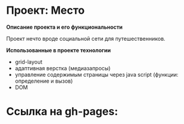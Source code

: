 # Проект: Место

**Описание проекта и его функциональности**

Проект нечто вроде социальной сети для путешественников.

**Использованные в проекте технологии**

- grid-layout
- адаптивная верстка (медиазапросы)
- управление содержимым страницы через java script (функции: определение и вызов)
- DOM 

# Ссылка на gh-pages: 
